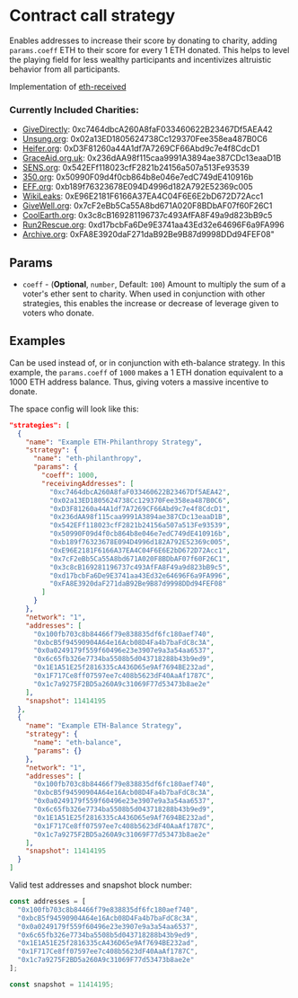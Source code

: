 # Contract call strategy

Enables addresses to increase their score by donating to charity, adding `params.coeff` ETH to their score for every 1 ETH donated. This helps to level the playing field for less wealthy participants and incentivizes altruistic behavior from all participants.

Implementation of [eth-received](./../eth-received)

### Currently Included Charities:
- [GiveDirectly](https://www.givedirectly.org/): 0xc7464dbcA260A8faF033460622B23467Df5AEA42
- [Unsung.org](Unsung.org): 0x02a13ED1805624738Cc129370Fee358ea487B0C6
- [Heifer.org](Heifer.org): 0xD3F81260a44A1df7A7269CF66Abd9c7e4f8CdcD1
- [GraceAid.org.uk](GraceAid.org.uk): 0x236dAA98f115caa9991A3894ae387CDc13eaaD1B
- [SENS.org](SENS.org): 0x542EFf118023cfF2821b24156a507a513Fe93539
- [350.org](350.org): 0x50990F09d4f0cb864b8e046e7edC749dE410916b
- [EFF.org](EFF.org): 0xb189f76323678E094D4996d182A792E52369c005
- [WikiLeaks](WikiLeaks.org): 0xE96E2181F6166A37EA4C04F6E6E2bD672D72Acc1
- [GiveWell.org](GiveWell.org): 0x7cF2eBb5Ca55A8bd671A020F8BDbAF07f60F26C1
- [CoolEarth.org](CoolEarth.org): 0x3c8cB169281196737c493AfFA8F49a9d823bB9c5
- [Run2Rescue.org](Run2Rescue.org): 0xd17bcbFa6De9E3741aa43Ed32e64696F6a9FA996
- [Archive.org](Archive.org): 0xFA8E3920daF271daB92Be9B87d9998DDd94FEF08"


## Params

- `coeff` - (**Optional**, `number`, Default: `100`) Amount to multiply the sum of a voter's ether sent to charity. When used in conjunction with other strategies, this enables the increase or decrease of leverage given to voters who donate.


## Examples

Can be used instead of, or in conjunction with eth-balance strategy. 
In this example, the `params.coeff` of `1000` makes a 1 ETH donation equivalent to a 1000 ETH address balance. Thus, giving voters a massive incentive to donate.

The space config will look like this:

```JSON
"strategies": [
  {
    "name": "Example ETH-Philanthropy Strategy",
    "strategy": {
      "name": "eth-philanthropy",
      "params": {
        "coeff": 1000,
        "receivingAddresses": [
          "0xc7464dbcA260A8faF033460622B23467Df5AEA42",
          "0x02a13ED1805624738Cc129370Fee358ea487B0C6",
          "0xD3F81260a44A1df7A7269CF66Abd9c7e4f8CdcD1",
          "0x236dAA98f115caa9991A3894ae387CDc13eaaD1B",
          "0x542EFf118023cfF2821b24156a507a513Fe93539",
          "0x50990F09d4f0cb864b8e046e7edC749dE410916b",
          "0xb189f76323678E094D4996d182A792E52369c005",
          "0xE96E2181F6166A37EA4C04F6E6E2bD672D72Acc1",
          "0x7cF2eBb5Ca55A8bd671A020F8BDbAF07f60F26C1",
          "0x3c8cB169281196737c493AfFA8F49a9d823bB9c5",
          "0xd17bcbFa6De9E3741aa43Ed32e64696F6a9FA996",
          "0xFA8E3920daF271daB92Be9B87d9998DDd94FEF08"
        ]
      }
    },
    "network": "1",
    "addresses": [
      "0x100fb703c8b84466f79e838835df6fc180aef740",
      "0xbcB5f94590904A64e16Acb08D4Fa4b7baFdC8c3A",
      "0x0a0249179f559f60496e23e3907e9a3a54aa6537",
      "0x6c65fb326e7734ba5508b5d043718288b43b9ed9",
      "0x1E1A51E25f2816335cA436D65e9Af7694BE232ad",
      "0x1F717Ce8ff07597ee7c408b5623dF40AaAf1787C",
      "0x1c7a9275F2BD5a260A9c31069F77d53473b8ae2e"
    ],
    "snapshot": 11414195
  },
  {
    "name": "Example ETH-Balance Strategy",
    "strategy": {
      "name": "eth-balance",
      "params": {}
    },
    "network": "1",
    "addresses": [
      "0x100fb703c8b84466f79e838835df6fc180aef740",
      "0xbcB5f94590904A64e16Acb08D4Fa4b7baFdC8c3A",
      "0x0a0249179f559f60496e23e3907e9a3a54aa6537",
      "0x6c65fb326e7734ba5508b5d043718288b43b9ed9",
      "0x1E1A51E25f2816335cA436D65e9Af7694BE232ad",
      "0x1F717Ce8ff07597ee7c408b5623dF40AaAf1787C",
      "0x1c7a9275F2BD5a260A9c31069F77d53473b8ae2e"
    ],
    "snapshot": 11414195
  }
]
```

Valid test addresses and snapshot block number:
```typescript
const addresses = [
  "0x100fb703c8b84466f79e838835df6fc180aef740",
  "0xbcB5f94590904A64e16Acb08D4Fa4b7baFdC8c3A",
  "0x0a0249179f559f60496e23e3907e9a3a54aa6537",
  "0x6c65fb326e7734ba5508b5d043718288b43b9ed9",
  "0x1E1A51E25f2816335cA436D65e9Af7694BE232ad",
  "0x1F717Ce8ff07597ee7c408b5623dF40AaAf1787C",
  "0x1c7a9275F2BD5a260A9c31069F77d53473b8ae2e"
];

const snapshot = 11414195;
```
